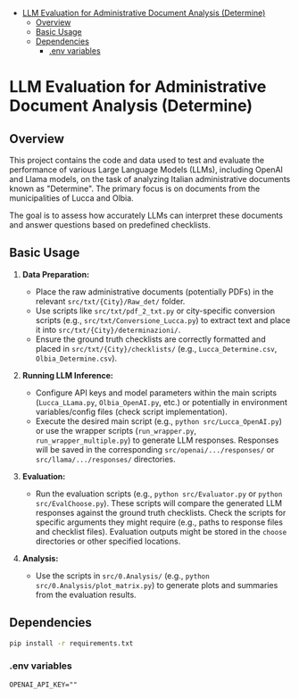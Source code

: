 - [LLM Evaluation for Administrative Document Analysis (Determine)](#llm-evaluation-for-administrative-document-analysis-determine)
  - [Overview](#overview)
  - [Basic Usage](#basic-usage)
  - [Dependencies](#dependencies)
    - [.env variables](#env-variables)

# LLM Evaluation for Administrative Document Analysis (Determine)

## Overview

This project contains the code and data used to test and evaluate the performance of various Large Language Models (LLMs), including OpenAI and Llama models, on the task of analyzing Italian administrative documents known as "Determine". The primary focus is on documents from the municipalities of Lucca and Olbia.

The goal is to assess how accurately LLMs can interpret these documents and answer questions based on predefined checklists.


## Basic Usage

1.  **Data Preparation:**
    * Place the raw administrative documents (potentially PDFs) in the relevant `src/txt/{City}/Raw_det/` folder.
    * Use scripts like `src/txt/pdf_2_txt.py` or city-specific conversion scripts (e.g., `src/txt/Conversione_Lucca.py`) to extract text and place it into `src/txt/{City}/determinazioni/`.
    * Ensure the ground truth checklists are correctly formatted and placed in `src/txt/{City}/checklists/` (e.g., `Lucca_Determine.csv`, `Olbia_Determine.csv`).

2.  **Running LLM Inference:**
    * Configure API keys and model parameters within the main scripts (`Lucca_LLama.py`, `Olbia_OpenAI.py`, etc.) or potentially in environment variables/config files (check script implementation).
    * Execute the desired main script (e.g., `python src/Lucca_OpenAI.py`) or use the wrapper scripts (`run_wrapper.py`, `run_wrapper_multiple.py`) to generate LLM responses. Responses will be saved in the corresponding `src/openai/.../responses/` or `src/llama/.../responses/` directories.

3.  **Evaluation:**
    * Run the evaluation scripts (e.g., `python src/Evaluator.py` or `python src/EvalChoose.py`). These scripts will compare the generated LLM responses against the ground truth checklists. Check the scripts for specific arguments they might require (e.g., paths to response files and checklist files). Evaluation outputs might be stored in the `choose` directories or other specified locations.

4.  **Analysis:**
    * Use the scripts in `src/0.Analysis/` (e.g., `python src/0.Analysis/plot_matrix.py`) to generate plots and summaries from the evaluation results.

## Dependencies

```bash
pip install -r requirements.txt
```

### .env variables

```.env
OPENAI_API_KEY=""
```


